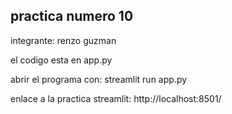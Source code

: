 ## practica numero 10

integrante: renzo guzman

el codigo esta en app.py

abrir el programa con:  streamlit run app.py

enlace a la practica streamlit: http://localhost:8501/
